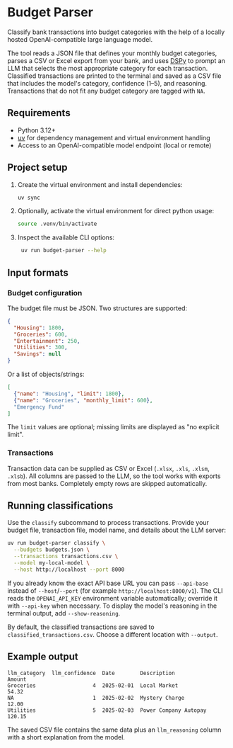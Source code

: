 # Budget Parser

Classify bank transactions into budget categories with the help of a locally hosted
OpenAI-compatible large language model.

The tool reads a JSON file that defines your monthly budget categories, parses a CSV
or Excel export from your bank, and uses [DSPy](https://github.com/stanfordnlp/dspy)
to prompt an LLM that selects the most appropriate category for each transaction.
Classified transactions are printed to the terminal and saved as a CSV file that
includes the model's category, confidence (1–5), and reasoning. Transactions that do
not fit any budget category are tagged with `NA`.

## Requirements

- Python 3.12+
- [uv](https://github.com/astral-sh/uv) for dependency management and virtual
  environment handling
- Access to an OpenAI-compatible model endpoint (local or remote)

## Project setup

1. Create the virtual environment and install dependencies:

   ```bash
   uv sync
   ```

2. Optionally, activate the virtual environment for direct python usage:

   ```bash
   source .venv/bin/activate
   ```

3. Inspect the available CLI options:

   ```bash
    uv run budget-parser --help
   ```

## Input formats

### Budget configuration

The budget file must be JSON. Two structures are supported:

```json
{
  "Housing": 1800,
  "Groceries": 600,
  "Entertainment": 250,
  "Utilities": 300,
  "Savings": null
}
```

Or a list of objects/strings:

```json
[
  {"name": "Housing", "limit": 1800},
  {"name": "Groceries", "monthly_limit": 600},
  "Emergency Fund"
]
```

The `limit` values are optional; missing limits are displayed as "no explicit limit".

### Transactions

Transaction data can be supplied as CSV or Excel (`.xlsx`, `.xls`, `.xlsm`, `.xlsb`).
All columns are passed to the LLM, so the tool works with exports from most banks.
Completely empty rows are skipped automatically.

## Running classifications

Use the `classify` subcommand to process transactions. Provide your budget file,
transaction file, model name, and details about the LLM server:

```bash
uv run budget-parser classify \
  --budgets budgets.json \
  --transactions transactions.csv \
  --model my-local-model \
  --host http://localhost --port 8000
```

If you already know the exact API base URL you can pass `--api-base` instead of
`--host`/`--port` (for example `http://localhost:8000/v1`). The CLI reads the
`OPENAI_API_KEY` environment variable automatically; override it with `--api-key`
when necessary. To display the model's reasoning in the terminal output, add
`--show-reasoning`.

By default, the classified transactions are saved to `classified_transactions.csv`.
Choose a different location with `--output`.

## Example output

```
llm_category  llm_confidence  Date        Description                     Amount
Groceries                  4  2025-02-01  Local Market                     54.32
NA                         1  2025-02-02  Mystery Charge                  12.00
Utilities                  5  2025-02-03  Power Company Autopay          120.15
```

The saved CSV file contains the same data plus an `llm_reasoning` column with a
short explanation from the model.
